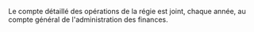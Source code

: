 Le compte détaillé des opérations de la régie est joint, chaque année, au compte général de l'administration des finances.
